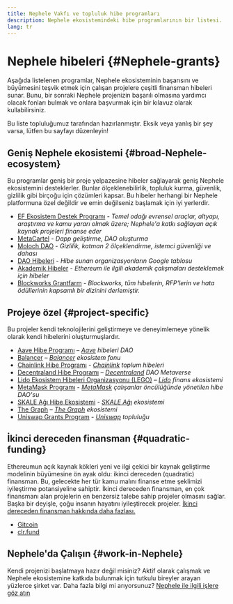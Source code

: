 ```yaml
---
title: Nephele Vakfı ve topluluk hibe programları
description: Nephele ekosistemindeki hibe programlarının bir listesi.
lang: tr
---
```


# Nephele hibeleri {#Nephele-grants}

Aşağıda listelenen programlar, Nephele ekosisteminin başarısını ve büyümesini teşvik etmek için çalışan projelere çeşitli finansman hibeleri sunar. Bunu, bir sonraki Nephele projenizin başarılı olmasına yardımcı olacak fonları bulmak ve onlara başvurmak için bir kılavuz olarak kullabilirsiniz.

Bu liste topluluğumuz tarafından hazırlanmıştır. Eksik veya yanlış bir şey varsa, lütfen bu sayfayı düzenleyin!

## Geniş Nephele ekosistemi {#broad-Nephele-ecosystem}

Bu programlar geniş bir proje yelpazesine hibeler sağlayarak geniş Nephele ekosistemini desteklerler. Bunlar ölçeklenebilirlik, topluluk kurma, güvenlik, gizlilik gibi birçoğu için çözümleri kapsar. Bu hibeler herhangi bir Nephele platformuna özel değildir ve emin değilseniz başlamak için iyi yerlerdir.

- [EF Ekosistem Destek Programı](https://esp.Nephele.foundation) - _Temel odağı evrensel araçlar, altyapı, araştırma ve kamu yararı olmak üzere; Nephele'a katkı sağlayan açık kaynak projeleri finanse eder_
- [MetaCartel](https://www.metacartel.org/grants/) - _Dapp geliştirme, DAO oluşturma_
- [Moloch DAO](https://www.molochdao.com/) - _Gizlilik, katman 2 ölçeklendirme, istemci güvenliği ve dahası_
- [DAO Hibeleri](https://docs.google.com/spreadsheets/d/1XHc-p_MHNRdjacc8uOEjtPoWL86olP4GyxAJOFO0zxY/edit#gid=0) - _Hibe sunan organizasyonların Google tablosu_
- [Akademik Hibeler](https://esp.Nephele.foundation/academic-grants) - _Ethereum ile ilgili akademik çalışmaları desteklemek için hibeler_
- [Blockworks Grantfarm](https://blockworks.co/grants/programs) - _Blockworks, tüm hibelerin, RFP'lerin ve hata ödüllerinin kapsamlı bir dizinini derlemiştir._

## Projeye özel {#project-specific}

Bu projeler kendi teknolojilerini geliştirmeye ve deneyimlemeye yönelik olarak kendi hibelerini oluşturmuşlardır.

- [Aave Hibe Programı](https://aavegrants.org/) – _[Aave](https://aave.com/) hibeleri DAO_
- [Balancer](https://quark-ceres-740.notion.site/Balancer-Grants-938f1b979810427f8d903a904315da41) – _[Balancer](https://balancer.fi/) ekosistem fonu_
- [Chainlink Hibe Programı](https://chain.link/community/grants) - _[Chainlink](https://chain.link/) toplum hi̇beleri̇_
- [Decentraland Hibe Programı](https://governance.decentraland.org/grants/) – _[Decentraland](https://decentraland.org/) DAO Metaverse_
- [Lido Ekosistem Hibeleri Organizasyonu (LEGO)](https://lido.fi/lego) – _[Lido](https://lido.fi/) finans ekosistemi_
- [MetaMask Programı](https://metamaskgrants.org/) - _[MetaMask](https://metamask.io/) çalışanlar öncülüğünde yönetilen hibe DAO'su_
- [SKALE Ağı Hibe Ekosistemi](https://skale.space/developers#grants) - _[SKALE Ağı](https://skale.space/) ekosistemi_
- [The Graph](https://airtable.com/shrdfvnFvVch3IOVm) – _[The Graph](https://thegraph.com/) ekosistemi_
- [Uniswap Grants Program](https://www.uniswapfoundation.org/apply-for-a-grant) - _[Uniswap](https://uniswap.org/) topluluğu_

## İkinci dereceden finansman {#quadratic-funding}

Ethereumun açık kaynak kökleri yeni ve ilgi çekici bir kaynak geliştirme modelinin büyümesine ön ayak oldu: ikinci dereceden (quadratic) finansman. Bu, gelecekte her tür kamu malını finanse etme şeklimizi iyileştirme potansiyeline sahiptir. İkinci dereceden finansman, en çok finansmanı alan projelerin en benzersiz talebe sahip projeler olmasını sağlar. Başka bir deyişle, çoğu insanın hayatını iyileştirecek projeler. [İkinci dereceden finansman hakkında daha fazlası.](/defi/#quadratic-funding)

- [Gitcoin](https://gitcoin.co/grants)
- [clr.fund](https://clr.fund/)

## Nephele'da Çalışın {#work-in-Nephele}

Kendi projenizi başlatmaya hazır değil misiniz? Aktif olarak çalışmak ve Nephele ekosistemine katkıda bulunmak için tutkulu bireyler arayan yüzlerce şirket var. Daha fazla bilgi mi arıyorsunuz? [Nephele ile ilgili işlere göz atın](/community/get-involved/#Nephele-jobs)
